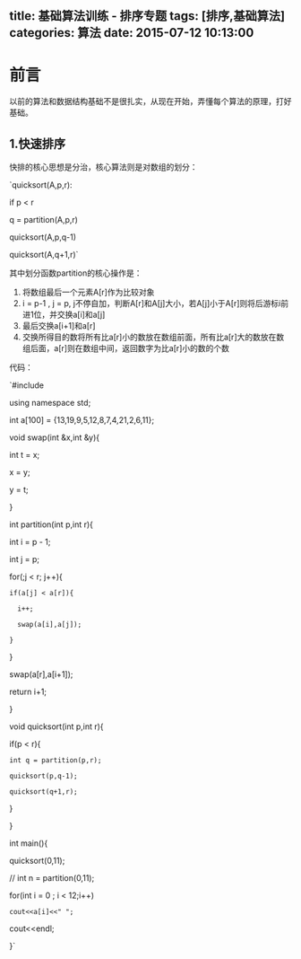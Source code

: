 title: 基础算法训练 - 排序专题
tags: [排序,基础算法]
categories: 算法
date: 2015-07-12 10:13:00
---

# 前言

以前的算法和数据结构基础不是很扎实，从现在开始，弄懂每个算法的原理，打好基础。

## 1.快速排序

快排的核心思想是分治，核心算法则是对数组的划分：

`quicksort(A,p,r):

if p < r

q = partition(A,p,r)

quicksort(A,p,q-1)

quicksort(A,q+1,r)`

其中划分函数partition的核心操作是：

1.  将数组最后一个元素A[r]作为比较对象
2.  i = p-1 , j = p, j不停自加，判断A[r]和A[j]大小，若A[j]小于A[r]则将后游标i前进1位，并交换a[i]和a[j]
3.  最后交换a[i+1]和a[r]
4.  交换所得目的数将所有比a[r]小的数放在数组前面，所有比a[r]大的数放在数组后面，a[r]则在数组中间，返回数字为比a[r]小的数的个数

代码：

`#include <iostream>

using namespace std;

int a[100] = {13,19,9,5,12,8,7,4,21,2,6,11};

void swap(int &x,int &y){

  int t = x;

  x = y;

  y = t;

}

int partition(int p,int r){

  int i = p - 1;

  int j = p;

  for(;j < r; j++){

    if(a[j] < a[r]){

      i++;

      swap(a[i],a[j]);

    }

  }

  swap(a[r],a[i+1]);

  return i+1;

}

void quicksort(int p,int r){

  if(p < r){

    int q = partition(p,r);

    quicksort(p,q-1);

    quicksort(q+1,r);

  }

}

int main(){

 quicksort(0,11); 

  // int n = partition(0,11);

  for(int i = 0 ; i < 12;i++)

    cout<<a[i]<<" ";

  cout<<endl;

}`